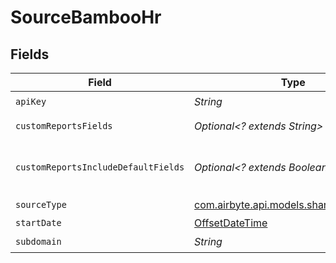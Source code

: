 # SourceBambooHr


## Fields

| Field                                                                                                                                           | Type                                                                                                                                            | Required                                                                                                                                        | Description                                                                                                                                     |
| ----------------------------------------------------------------------------------------------------------------------------------------------- | ----------------------------------------------------------------------------------------------------------------------------------------------- | ----------------------------------------------------------------------------------------------------------------------------------------------- | ----------------------------------------------------------------------------------------------------------------------------------------------- |
| `apiKey`                                                                                                                                        | *String*                                                                                                                                        | :heavy_check_mark:                                                                                                                              | Api key of bamboo hr                                                                                                                            |
| `customReportsFields`                                                                                                                           | *Optional<? extends String>*                                                                                                                    | :heavy_minus_sign:                                                                                                                              | Comma-separated list of fields to include in custom reports.                                                                                    |
| `customReportsIncludeDefaultFields`                                                                                                             | *Optional<? extends Boolean>*                                                                                                                   | :heavy_minus_sign:                                                                                                                              | If true, the custom reports endpoint will include the default fields defined here: https://documentation.bamboohr.com/docs/list-of-field-names. |
| `sourceType`                                                                                                                                    | [com.airbyte.api.models.shared.BambooHr](../../models/shared/BambooHr.md)                                                                       | :heavy_check_mark:                                                                                                                              | N/A                                                                                                                                             |
| `startDate`                                                                                                                                     | [OffsetDateTime](https://docs.oracle.com/javase/8/docs/api/java/time/OffsetDateTime.html)                                                       | :heavy_minus_sign:                                                                                                                              | N/A                                                                                                                                             |
| `subdomain`                                                                                                                                     | *String*                                                                                                                                        | :heavy_check_mark:                                                                                                                              | Sub Domain of bamboo hr                                                                                                                         |